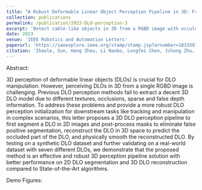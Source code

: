 ```yaml
---
title: "A Robust Deformable Linear Object Perception Pipeline in 3D: From Segmentation to Reconstruction"
collection: publications
permalink: /publication/2023-DLO-perception-3
excerpt: 'Detect cable-like objects in 3D from a RGBD image with occulusions.'
date: 2023
venue: 'IEEE Robotics and Automation Letters'
paperurl: 'https://ieeexplore.ieee.org/stamp/stamp.jsp?arnumber=10333979'
citation: 'Zhaole, Sun, Hang Zhou, Li Nanbo, Longfei Chen, Jihong Zhu, and Robert B. Fisher. "A Robust Deformable Linear Object Perception Pipeline in 3D: From Segmentation to Reconstruction." IEEE Robotics and Automation Letters 9, no. 1 (2023): 843-850.'
---
```


Abstract:

3D perception of deformable linear objects (DLOs) is crucial for DLO manipulation. However, perceiving DLOs in 3D from a single RGBD image is challenging. Previous DLO perception methods fail to extract a decent 3D DLO model due to different textures, occlusions, sparse and false depth information. To address these problems and provide a more robust DLO perception initialization for downstream tasks like tracking and manipulation in complex scenarios, this letter proposes a 3D DLO perception pipeline to first segment a DLO in 2D images and post-process masks to eliminate false positive segmentation, reconstruct the DLO in 3D space to predict the occluded part of the DLO, and physically smooth the reconstructed DLO. By testing on a synthetic DLO dataset and further validating on a real-world dataset with seven different DLOs, we demonstrate that the proposed method is an effective and robust 3D perception pipeline solution with better performance on 2D DLO segmentation and 3D DLO reconstruction compared to State-of-the-Art algorithms.

Demo Figures: